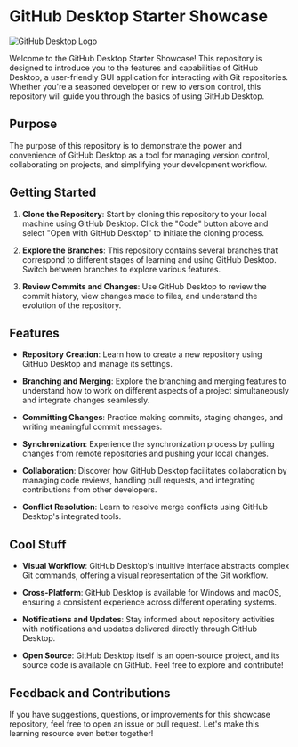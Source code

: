 # GitHub Desktop Starter Showcase

![GitHub Desktop Logo](https://github.githubassets.com/images/modules/logos_page/Octocat.png)

Welcome to the GitHub Desktop Starter Showcase! This repository is designed to introduce you to the features and capabilities of GitHub Desktop, a user-friendly GUI application for interacting with Git repositories. Whether you're a seasoned developer or new to version control, this repository will guide you through the basics of using GitHub Desktop.

## Purpose

The purpose of this repository is to demonstrate the power and convenience of GitHub Desktop as a tool for managing version control, collaborating on projects, and simplifying your development workflow.

## Getting Started

1. **Clone the Repository**: Start by cloning this repository to your local machine using GitHub Desktop. Click the "Code" button above and select "Open with GitHub Desktop" to initiate the cloning process.

2. **Explore the Branches**: This repository contains several branches that correspond to different stages of learning and using GitHub Desktop. Switch between branches to explore various features.

3. **Review Commits and Changes**: Use GitHub Desktop to review the commit history, view changes made to files, and understand the evolution of the repository.

## Features

- **Repository Creation**: Learn how to create a new repository using GitHub Desktop and manage its settings.

- **Branching and Merging**: Explore the branching and merging features to understand how to work on different aspects of a project simultaneously and integrate changes seamlessly.

- **Committing Changes**: Practice making commits, staging changes, and writing meaningful commit messages.

- **Synchronization**: Experience the synchronization process by pulling changes from remote repositories and pushing your local changes.

- **Collaboration**: Discover how GitHub Desktop facilitates collaboration by managing code reviews, handling pull requests, and integrating contributions from other developers.

- **Conflict Resolution**: Learn to resolve merge conflicts using GitHub Desktop's integrated tools.

## Cool Stuff

- **Visual Workflow**: GitHub Desktop's intuitive interface abstracts complex Git commands, offering a visual representation of the Git workflow.

- **Cross-Platform**: GitHub Desktop is available for Windows and macOS, ensuring a consistent experience across different operating systems.

- **Notifications and Updates**: Stay informed about repository activities with notifications and updates delivered directly through GitHub Desktop.

- **Open Source**: GitHub Desktop itself is an open-source project, and its source code is available on GitHub. Feel free to explore and contribute!

## Feedback and Contributions

If you have suggestions, questions, or improvements for this showcase repository, feel free to open an issue or pull request. Let's make this learning resource even better together!
